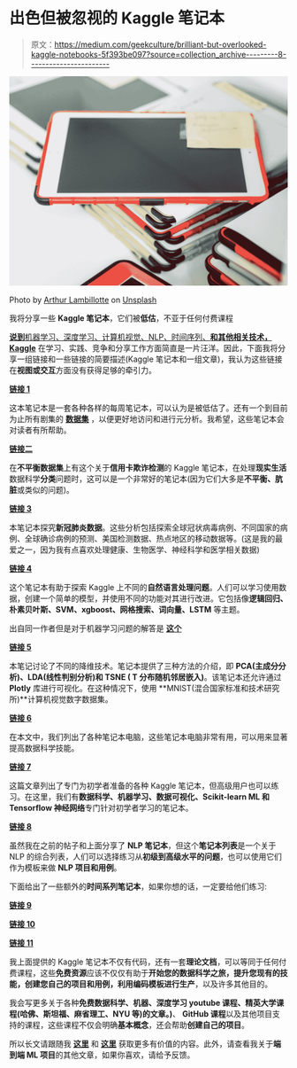 # 出色但被忽视的 Kaggle 笔记本

> 原文：<https://medium.com/geekculture/brilliant-but-overlooked-kaggle-notebooks-5f393be097?source=collection_archive---------8----------------------->

![](img/4edf3a1cc7d0cf0aa377208333bc707d.png)

Photo by [Arthur Lambillotte](https://unsplash.com/@artlambi?utm_source=medium&utm_medium=referral) on [Unsplash](https://unsplash.com?utm_source=medium&utm_medium=referral)

我将分享一些 **Kaggle 笔记本**，它们被**低估**，不亚于任何付费课程

[**说到**机器学习、深度学习、计算机视觉、NLP、时间序列、**和其他相关技术，Kaggle**](https://www.kaggle.com/) 在学习、实践、竞争和分享工作方面简直是一片汪洋。因此，下面我将分享一组链接和一些链接的简要描述(Kaggle 笔记本和一组文章)，我认为这些链接在**视图或交互**方面没有获得足够的牵引力。

[**链接 1**](https://www.kaggle.com/code/headsortails/hidden-gems-a-collection-of-underrated-notebooks/report)

这本笔记本是一套各种各样的每周笔记本，可以认为是被低估了。还有一个到目前为止所有剧集的 [**数据集**](https://www.kaggle.com/headsortails/notebooks-of-the-week-hidden-gems) ，以便更好地访问和进行元分析。我希望，这些笔记本会对读者有所帮助。

[**链接二**](https://www.kaggle.com/code/janiobachmann/credit-fraud-dealing-with-imbalanced-datasets/notebook)

在**不平衡数据集**上有这个关于**信用卡欺诈检测**的 Kaggle 笔记本，在处理**现实生活**数据科学**分类**问题时，这可以是一个非常好的笔记本(因为它们大多是**不平衡、肮脏**或类似的问题)。

[**链接 3**](https://www.kaggle.com/code/therealcyberlord/coronavirus-covid-19-visualization-prediction/notebook)

本笔记本探究**新冠肺炎数据**。这些分析包括探索全球冠状病毒病例、不同国家的病例、全球确诊病例的预测、美国检测数据、热点地区的移动数据等。(这是我的最爱之一，因为我有点喜欢处理健康、生物医学、神经科学和医学相关数据)

[**链接 4**](https://www.kaggle.com/code/abhishek/approaching-almost-any-nlp-problem-on-kaggle/notebook)

这个笔记本有助于探索 Kaggle 上不同的**自然语言处理问题**。人们可以学习使用数据，创建一个简单的模型，并使用不同的功能对其进行改进。它包括像**逻辑回归、朴素贝叶斯、SVM、xgboost、网格搜索、词向量、LSTM** 等主题。

出自同一作者但是对于机器学习问题的解答是 [**这个**](https://www.kaggle.com/code/taruntiwarihp/approaching-almost-any-machine-learning-problem)

[**链接 5**](https://www.kaggle.com/code/arthurtok/interactive-intro-to-dimensionality-reduction/notebook)

本笔记讨论了不同的降维技术。笔记本提供了三种方法的介绍，即 **PCA(主成分分析)、LDA(线性判别分析)和 TSNE ( T 分布随机邻居嵌入)**。该笔记本还允许通过 **Plotly** 库进行可视化。在这种情况下，使用 **MNIST(混合国家标准和技术研究所)**计算机视觉数字数据集。

[**链接 6**](https://analyticsindiamag.com/underrated-kaggle-notebooks-every-data-science-enthusiast-must-know/)

在本文中，我们列出了各种笔记本电脑，这些笔记本电脑非常有用，可以用来显著提高数据科学技能。

[**链接 7**](https://www.kaggle.com/general/332152)

这篇文章列出了专门为初学者准备的各种 Kaggle 笔记本，但高级用户也可以练习。在这里，我们有**数据科学、机器学习、数据可视化、Scikit-learn ML 和 Tensorflow 神经网络**专门针对初学者学习的笔记本。

[**链接 8**](https://www.kaggle.com/getting-started/279372)

虽然我在之前的帖子和上面分享了 **NLP 笔记本**，但这个**笔记本列表**是一个关于 NLP 的综合列表，人们可以选择练习从**初级到高级水平的问题**，也可以使用它们作为模板来做 **NLP 项目和用例**。

下面给出了一些额外的**时间系列笔记本**，如果你想的话，一定要给他们练习:

[**链接 9**](https://www.kaggle.com/code/andreshg/timeseries-analysis-a-complete-guide)

[**链接 10**](https://www.kaggle.com/getting-started/54280)

[**链接 11**](https://www.kaggle.com/code/thebrownviking20/everything-you-can-do-with-a-time-series)

我上面提供的 Kaggle 笔记本不仅有代码，还有一套**理论文档**，可以等同于任何付费课程，这些**免费资源**应该不仅仅有助于**开始您的数据科学之旅，提升您现有的技能，创建您自己的项目和用例，利用编码模板进行生产**，以及许多其他目的。

我会写更多关于各种**免费数据科学、机器、深度学习 youtube 课程、精英大学课程(哈佛、斯坦福、麻省理工、NYU 等)的文章。)**、 **GitHub 课程**以及其他项目支持的课程，这些课程不仅会明确**基本概念**，还会帮助**创建自己的项目**。

所以长文请跟随我 [**这里**](/@abhi2652254) 和 [**这里**](https://www.linkedin.com/in/obhinaba17/) 获取更多有价值的内容。此外，请查看我关于**端到端 ML 项目**的其他文章，如果你喜欢，请给予反馈。